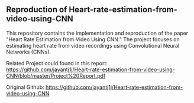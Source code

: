 ## Reproduction of Heart-rate-estimation-from-video-using-CNN
This repository contains the implementation and reproduction of the paper "Heart Rate Estimation from Video Using CNN." The project focuses on estimating heart rate from video recordings using Convolutional Neural Networks (CNNs).

Related Project could found in this report: https://github.com/jayantj1j/Heart-rate-estimation-from-video-using-CNN/blob/master/Project%20Report.pdf

Original Github: https://github.com/jayantj1j/Heart-rate-estimation-from-video-using-CNN

